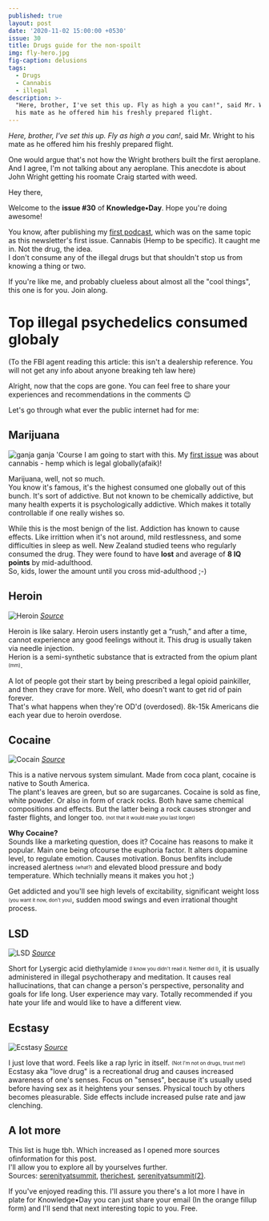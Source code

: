 ```yaml
---
published: true
layout: post
date: '2020-11-02 15:00:00 +0530'
issue: 30
title: Drugs guide for the non-spoilt
img: fly-hero.jpg
fig-caption: delusions
tags:
  - Drugs
  - Cannabis
  - illegal
description: >-
  "Here, brother, I've set this up. Fly as high a you can!", said Mr. Wright to
  his mate as he offered him his freshly prepared flight.
---
```

_Here, brother, I've set this up. Fly as high a you can!_, said Mr. Wright to his mate as he offered him his freshly prepared flight.  

One would argue that's not how the Wright brothers built the first aeroplane. And I agree, I'm not talking about any aeroplane. This anecdote is about John Wright getting his roomate Craig started with weed.  

Hey there,  

Welcome to the **issue #30** of **Knowledge•Day**. Hope you're doing awesome!  

You know, after publishing my [first podcast](https://cutt.ly/2gOEnZF), which was on the same topic as this newsletter's first issue. Cannabis (Hemp to be specific). It caught me in. Not the drug, the idea.   
I don't consume any of the illegal drugs but that shouldn't stop us from knowing a thing or two.  

If you're like me, and probably clueless about almost all the "cool things", this one is for you. Join along.

# Top illegal psychedelics consumed globaly
(To the FBI agent reading this article: this isn't a dealership reference. You will not get any info about anyone breaking teh law here)   

Alright, now that the cops are gone. You can feel free to share your experiences and recommendations in the comments 😉   

Let's go through what ever the public internet had for me:  

## Marijuana
![ganja ganja]({{site.baseurl}}/assets/img/weed.jpg)
'Course I am going to start with this. My [first issue](https://www.getrevue.co/profile/KnowledgeDay/issues/good-guy-cannabis-knowledge-day-249739) was about cannabis - hemp which is legal globally(afaik)!  

Marijuana, well, not so much.    
You know it's famous, it's the highest consumed one globally out of this bunch. It's sort of addictive. But not known to be chemically addictive, but many health experts it is psychologically addictive. Which makes it totally controllable if one really wishes so.  

While this is the most benign of the list. Addiction has known to cause effects. Like irrittion when it's not around, mild restlessness, and some difficulties in sleep as well.
New Zealand studied teens who regularly consumed the drug. They were found to have **lost** and average of **8 IQ points** by mid-adulthood.  
So, kids, lower the amount until you cross mid-adulthood ;-)  

## Heroin
![Heroin](https://static0.therichestimages.com/wordpress/wp-content/uploads/1214.jpg?q=50&fit=crop&w=740&h=518)
*[Source](https://www.therichest.com/most-popular/top-10-most-commonly-used-illegal-drugs/)*

Heroin is like salary. Heroin users instantly get a “rush,” and after a time, cannot experience any good feelings without it. This drug is usually taken via needle injection.  
Herion is a semi-synthetic substance that is extracted from the opium plant <sub><sup>(mm)</sup></sub>.

A lot of people got their start by being prescribed a legal opioid painkiller, and then they crave for more. Well, who doesn't want to get rid of pain forever.  
That's what happens when they're OD'd (overdosed). 8k-15k Americans die each year due to heroin overdose.

## Cocaine
![Cocain](https://static0.therichestimages.com/wordpress/wp-content/uploads/4190.jpg?q=50&fit=crop&w=740&h=493)
*[Source](https://www.therichest.com/most-popular/top-10-most-commonly-used-illegal-drugs/)*

This is a native nervous system simulant. Made from coca plant, cocaine is native to South America.  
The plant's leaves are green, but so are sugarcanes. Cocaine is sold as fine, white powder. Or also in form of crack rocks.
Both have same chemical compositions and effects. But the latter being a rock causes stronger and faster flights, and longer too. <sub><sup>(not that it would make you last longer)</sup></sub>  

**Why Cocaine?**  
Sounds like a marketing question, does it? Cocaine has reasons to make it popular. Main one being ofcourse the euphoria factor. It alters dopamine level, to regulate emotion. Causes motivation. Bonus benfits include increased alertness <sub><sup>(what?)</sup></sub> and elevated blood pressure and body temperature. Which technially means it makes you hot ;)  

Get addicted and you'll see high levels of excitability, significant weight loss <sub><sup>(you want it now, don't you)</sup></sub>, sudden mood swings and even irrational thought process.

## LSD
![LSD](https://static0.therichestimages.com/wordpress/wp-content/uploads/8148.jpg?q=50&fit=crop&w=740&h=495)
*[Source](https://www.therichest.com/most-popular/top-10-most-commonly-used-illegal-drugs/)*

Short for Lysergic acid diethylamide <sub><sup>(I know you didn't read it. Neither did I)</sup></sub>, it is usually administered in illegal psychotherapy and meditation. It causes real hallucinations, that can change a person's perspective, personality and goals for life long. User experience may vary. Totally recommended if you hate your life and would like to have a different view.

## Ecstasy
![Ecstasy](https://static0.therichestimages.com/wordpress/wp-content/uploads/7151.jpg?q=50&fit=crop&w=740&h=527)
*[Source](https://www.therichest.com/most-popular/top-10-most-commonly-used-illegal-drugs/)*

I just love that word. Feels like a rap lyric in itself. <sub><sup>(Not I'm not on drugs, trust me!)</sup></sub>  
Ecstasy aka "love drug" is a recreational drug and causes increased awareness of one's senses. Focus on "senses", because it's usually used before having sex as it heightens your senses. Physical touch by others becomes pleasurable. Side effects include increased pulse rate and jaw clenching.

## A lot more
This list is huge tbh. Which increased as I opened more sources ofinformation for this post.  
I'll allow you to explore all by yourselves further.  
Sources: [serenityatsummit](https://www.serenityatsummit.com/drug-addiction/top-10-addictive-illegal-drugs/), [therichest](https://www.therichest.com/most-popular/top-10-most-commonly-used-illegal-drugs/), [serenityatsummit(2)](https://serenityatsummit.com/cocaine/).

If you've enjoyed reading this. I'll assure you there's a lot more I have in plate for Knowledge•Day you can just share your email (In the orange fillup form) and I'll send that next interesting topic to you. Free.
